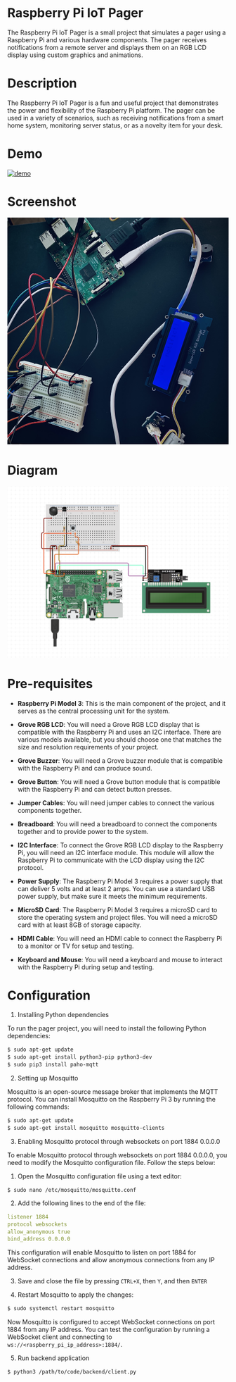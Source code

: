 # Raspberry Pi IoT Pager

The Raspberry Pi IoT Pager is a small project that simulates a pager using a Raspberry Pi and various hardware components. The pager receives notifications from a remote server and displays them on an RGB LCD display using custom graphics and animations.

# Description

The Raspberry Pi IoT Pager is a fun and useful project that demonstrates the power and flexibility of the Raspberry Pi platform. The pager can be used in a variety of scenarios, such as receiving notifications from a smart home system, monitoring server status, or as a novelty item for your desk.

# Demo

[![demo](https://img.youtube.com/vi/7dBCVTvDBS8/0.jpg)](https://www.youtube.com/shorts/7dBCVTvDBS8)

# Screenshot

![screenshot](./screenshot.jpg)

# Diagram

![diagram](./diagram.png)

# Pre-requisites

- **Raspberry Pi Model 3**: This is the main component of the project, and it serves as the central processing unit for the system.

- **Grove RGB LCD**: You will need a Grove RGB LCD display that is compatible with the Raspberry Pi and uses an I2C interface. There are various models available, but you should choose one that matches the size and resolution requirements of your project.

- **Grove Buzzer**: You will need a Grove buzzer module that is compatible with the Raspberry Pi and can produce sound.

- **Grove Button**: You will need a Grove button module that is compatible with the Raspberry Pi and can detect button presses.

- **Jumper Cables**: You will need jumper cables to connect the various components together.

- **Breadboard**: You will need a breadboard to connect the components together and to provide power to the system.

- **I2C Interface**: To connect the Grove RGB LCD display to the Raspberry Pi, you will need an I2C interface module. This module will allow the Raspberry Pi to communicate with the LCD display using the I2C protocol.

- **Power Supply**: The Raspberry Pi Model 3 requires a power supply that can deliver 5 volts and at least 2 amps. You can use a standard USB power supply, but make sure it meets the minimum requirements.

- **MicroSD Card**: The Raspberry Pi Model 3 requires a microSD card to store the operating system and project files. You will need a microSD card with at least 8GB of storage capacity.

- **HDMI Cable**: You will need an HDMI cable to connect the Raspberry Pi to a monitor or TV for setup and testing.

- **Keyboard and Mouse**: You will need a keyboard and mouse to interact with the Raspberry Pi during setup and testing.

# Configuration

1. Installing Python dependencies

To run the pager project, you will need to install the following Python dependencies:

```bash
$ sudo apt-get update
$ sudo apt-get install python3-pip python3-dev
$ sudo pip3 install paho-mqtt
```

2. Setting up Mosquitto

Mosquitto is an open-source message broker that implements the MQTT protocol. You can install Mosquitto on the Raspberry Pi 3 by running the following commands:

```bash
$ sudo apt-get update
$ sudo apt-get install mosquitto mosquitto-clients
```

3. Enabling Mosquitto protocol through websockets on port 1884 0.0.0.0

To enable Mosquitto protocol through websockets on port 1884 0.0.0.0, you need to modify the Mosquitto configuration file. Follow the steps below:

1. Open the Mosquitto configuration file using a text editor:

```
$ sudo nano /etc/mosquitto/mosquitto.conf
```

2. Add the following lines to the end of the file:

```yaml
listener 1884
protocol websockets
allow_anonymous true
bind_address 0.0.0.0
```

This configuration will enable Mosquitto to listen on port 1884 for WebSocket connections and allow anonymous connections from any IP address.

3. Save and close the file by pressing `CTRL+X`, then `Y`, and then `ENTER`

4. Restart Mosquitto to apply the changes:

```bash
$ sudo systemctl restart mosquitto
```

Now Mosquitto is configured to accept WebSocket connections on port 1884 from any IP address. You can test the configuration by running a WebSocket client and connecting to `ws://<raspberry_pi_ip_address>:1884/`.

5. Run backend application

```bash
$ python3 /path/to/code/backend/client.py
```
